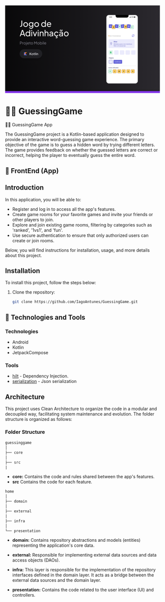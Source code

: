 ![Capa (1)](https://github.com/IagoAntunes/GuessingGame/blob/master/app/src/main/res/drawable/github/img_thumb.png)

# :purple_heart::yellow_heart: GuessingGame

:purple_heart::yellow_heart: GuessingGame App

The GuessingGame project is a Kotlin-based application designed to provide an interactive word-guessing game experience. The primary objective of the game is to guess a hidden word by trying different letters. 
The game provides feedback on whether the guessed letters are correct or incorrect, helping the player to eventually guess the entire word.

## :iphone: FrontEnd (App)

## Introduction

In this application, you will be able to:

- Register and log in to access all the app's features.
- Create game rooms for your favorite games and invite your friends or other players to join.
- Explore and join existing game rooms, filtering by categories such as 'ranked', '1vs1', and 'fun'.
- Use secure authentication to ensure that only authorized users can create or join rooms.

Below, you will find instructions for installation, usage, and more details about this project.

## Installation

To install this project, follow the steps below:

1. Clone the repository:
    ```sh
    git clone https://github.com/IagoAntunes/GuessingGame.git
    ```

## :wrench: Technologies and Tools

### Technologies
- Android
- Kotlin
- JetpackCompose

### Tools
- [hilt](https://developer.android.com/training/dependency-injection/hilt-android?hl=pt-br) - Dependency Injection.
- [serialization](https://kotlinlang.org/docs/serialization.html) - Json serialization

## Architecture
  
This project uses Clean Architecture to organize the code in a modular and decoupled way, facilitating system maintenance and evolution. The folder structure is organized as follows:

### Folder Structure

```
guessinggame
│
├── core
│
├── src
|

```

- **core:** Contains the code and rules shared between the app's features.
- **src** Contains the code for each feature.

```
home
│
├── domain
│
├── external
|
├── infra
│
└── presentation
```
- **domain:** Contains repository abstractions and models (entities) representing the application's core data.

- **external:** Responsible for implementing external data sources and data access objects (DAOs).

- **infra:** This layer is responsible for the implementation of the repository interfaces defined in the domain layer. It acts as a bridge between the external data sources and the domain layer.

- **presentation:** Contains the code related to the user interface (UI) and controllers.
